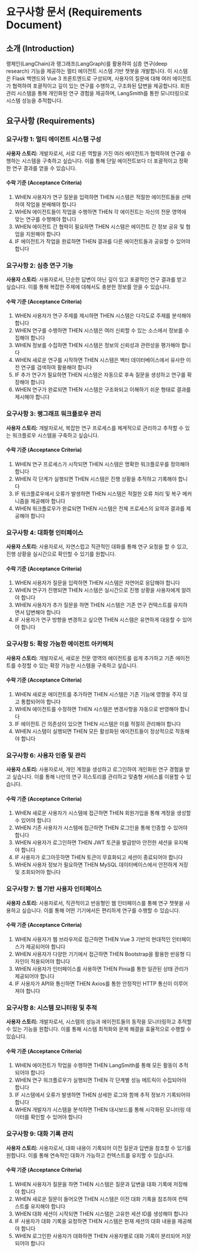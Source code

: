 # 요구사항 문서 (Requirements Document)

## 소개 (Introduction)

랭체인(LangChain)과 랭그래프(LangGraph)를 활용하여 심층 연구(deep research) 기능을 제공하는 멀티 에이전트 시스템 기반 챗봇을 개발합니다. 이 시스템은 Flask 백엔드와 Vue 3 프론트엔드로 구성되며, 사용자의 질문에 대해 여러 에이전트가 협력하여 포괄적이고 깊이 있는 연구를 수행하고, 구조화된 답변을 제공합니다. 회원 관리 시스템을 통해 개인화된 연구 경험을 제공하며, LangSmith를 통한 모니터링으로 시스템 성능을 추적합니다.

## 요구사항 (Requirements)

### 요구사항 1: 멀티 에이전트 시스템 구성

**사용자 스토리:** 개발자로서, 서로 다른 역할을 가진 여러 에이전트가 협력하여 연구를 수행하는 시스템을 구축하고 싶습니다. 이를 통해 단일 에이전트보다 더 포괄적이고 정확한 연구 결과를 얻을 수 있습니다.

#### 수락 기준 (Acceptance Criteria)

1. WHEN 사용자가 연구 질문을 입력하면 THEN 시스템은 적절한 에이전트들을 선택하여 작업을 분배해야 합니다
2. WHEN 에이전트들이 작업을 수행하면 THEN 각 에이전트는 자신의 전문 영역에 맞는 연구를 수행해야 합니다
3. WHEN 에이전트 간 협력이 필요하면 THEN 시스템은 에이전트 간 정보 공유 및 협업을 지원해야 합니다
4. IF 에이전트가 작업을 완료하면 THEN 결과를 다른 에이전트들과 공유할 수 있어야 합니다

### 요구사항 2: 심층 연구 기능

**사용자 스토리:** 사용자로서, 단순한 답변이 아닌 깊이 있고 포괄적인 연구 결과를 받고 싶습니다. 이를 통해 복잡한 주제에 대해서도 충분한 정보를 얻을 수 있습니다.

#### 수락 기준 (Acceptance Criteria)

1. WHEN 사용자가 연구 주제를 제시하면 THEN 시스템은 다각도로 주제를 분석해야 합니다
2. WHEN 연구를 수행하면 THEN 시스템은 여러 신뢰할 수 있는 소스에서 정보를 수집해야 합니다
3. WHEN 정보를 수집하면 THEN 시스템은 정보의 신뢰성과 관련성을 평가해야 합니다
4. WHEN 새로운 연구를 시작하면 THEN 시스템은 벡터 데이터베이스에서 유사한 이전 연구를 검색하여 활용해야 합니다
5. IF 추가 연구가 필요하면 THEN 시스템은 자동으로 후속 질문을 생성하고 연구를 확장해야 합니다
6. WHEN 연구가 완료되면 THEN 시스템은 구조화되고 이해하기 쉬운 형태로 결과를 제시해야 합니다

### 요구사항 3: 랭그래프 워크플로우 관리

**사용자 스토리:** 개발자로서, 복잡한 연구 프로세스를 체계적으로 관리하고 추적할 수 있는 워크플로우 시스템을 구축하고 싶습니다.

#### 수락 기준 (Acceptance Criteria)

1. WHEN 연구 프로세스가 시작되면 THEN 시스템은 명확한 워크플로우를 정의해야 합니다
2. WHEN 각 단계가 실행되면 THEN 시스템은 진행 상황을 추적하고 기록해야 합니다
3. IF 워크플로우에서 오류가 발생하면 THEN 시스템은 적절한 오류 처리 및 복구 메커니즘을 제공해야 합니다
4. WHEN 워크플로우가 완료되면 THEN 시스템은 전체 프로세스의 요약과 결과를 제공해야 합니다

### 요구사항 4: 대화형 인터페이스

**사용자 스토리:** 사용자로서, 자연스럽고 직관적인 대화를 통해 연구 요청을 할 수 있고, 진행 상황을 실시간으로 확인할 수 있기를 원합니다.

#### 수락 기준 (Acceptance Criteria)

1. WHEN 사용자가 질문을 입력하면 THEN 시스템은 자연어로 응답해야 합니다
2. WHEN 연구가 진행되면 THEN 시스템은 실시간으로 진행 상황을 사용자에게 알려야 합니다
3. WHEN 사용자가 추가 질문을 하면 THEN 시스템은 기존 연구 컨텍스트를 유지하면서 답변해야 합니다
4. IF 사용자가 연구 방향을 변경하고 싶으면 THEN 시스템은 유연하게 대응할 수 있어야 합니다

### 요구사항 5: 확장 가능한 에이전트 아키텍처

**사용자 스토리:** 개발자로서, 새로운 전문 영역의 에이전트를 쉽게 추가하고 기존 에이전트를 수정할 수 있는 확장 가능한 시스템을 구축하고 싶습니다.

#### 수락 기준 (Acceptance Criteria)

1. WHEN 새로운 에이전트를 추가하면 THEN 시스템은 기존 기능에 영향을 주지 않고 통합되어야 합니다
2. WHEN 에이전트를 수정하면 THEN 시스템은 변경사항을 자동으로 반영해야 합니다
3. IF 에이전트 간 의존성이 있으면 THEN 시스템은 이를 적절히 관리해야 합니다
4. WHEN 시스템이 실행되면 THEN 모든 활성화된 에이전트들이 정상적으로 작동해야 합니다

### 요구사항 6: 사용자 인증 및 관리

**사용자 스토리:** 사용자로서, 개인 계정을 생성하고 로그인하여 개인화된 연구 경험을 받고 싶습니다. 이를 통해 나만의 연구 히스토리를 관리하고 맞춤형 서비스를 이용할 수 있습니다.

#### 수락 기준 (Acceptance Criteria)

1. WHEN 새로운 사용자가 시스템에 접근하면 THEN 회원가입을 통해 계정을 생성할 수 있어야 합니다
2. WHEN 기존 사용자가 시스템에 접근하면 THEN 로그인을 통해 인증할 수 있어야 합니다
3. WHEN 사용자가 로그인하면 THEN JWT 토큰을 발급받아 안전한 세션을 유지해야 합니다
4. IF 사용자가 로그아웃하면 THEN 토큰이 무효화되고 세션이 종료되어야 합니다
5. WHEN 사용자 정보가 필요하면 THEN MySQL 데이터베이스에서 안전하게 저장 및 조회되어야 합니다

### 요구사항 7: 웹 기반 사용자 인터페이스

**사용자 스토리:** 사용자로서, 직관적이고 반응형인 웹 인터페이스를 통해 연구 챗봇을 사용하고 싶습니다. 이를 통해 어떤 기기에서든 편리하게 연구를 수행할 수 있습니다.

#### 수락 기준 (Acceptance Criteria)

1. WHEN 사용자가 웹 브라우저로 접근하면 THEN Vue 3 기반의 현대적인 인터페이스가 제공되어야 합니다
2. WHEN 사용자가 다양한 기기에서 접근하면 THEN Bootstrap을 활용한 반응형 디자인이 적용되어야 합니다
3. WHEN 사용자가 인터페이스를 사용하면 THEN Pinia를 통한 일관된 상태 관리가 제공되어야 합니다
4. IF 사용자가 API와 통신하면 THEN Axios를 통한 안정적인 HTTP 통신이 이루어져야 합니다

### 요구사항 8: 시스템 모니터링 및 추적

**사용자 스토리:** 개발자로서, 시스템의 성능과 에이전트들의 동작을 모니터링하고 추적할 수 있는 기능을 원합니다. 이를 통해 시스템 최적화와 문제 해결을 효율적으로 수행할 수 있습니다.

#### 수락 기준 (Acceptance Criteria)

1. WHEN 에이전트가 작업을 수행하면 THEN LangSmith를 통해 모든 활동이 추적되어야 합니다
2. WHEN 연구 워크플로우가 실행되면 THEN 각 단계별 성능 메트릭이 수집되어야 합니다
3. IF 시스템에서 오류가 발생하면 THEN 상세한 로그와 함께 추적 정보가 기록되어야 합니다
4. WHEN 개발자가 시스템을 분석하면 THEN 대시보드를 통해 시각화된 모니터링 데이터를 확인할 수 있어야 합니다

### 요구사항 9: 대화 기록 관리

**사용자 스토리:** 사용자로서, 대화 내용이 기록되어 이전 질문과 답변을 참조할 수 있기를 원합니다. 이를 통해 연속적인 대화가 가능하고 컨텍스트를 유지할 수 있습니다.

#### 수락 기준 (Acceptance Criteria)

1. WHEN 사용자가 질문을 하면 THEN 시스템은 질문과 답변을 대화 기록에 저장해야 합니다
2. WHEN 새로운 질문이 들어오면 THEN 시스템은 이전 대화 기록을 참조하여 컨텍스트를 유지해야 합니다
3. WHEN 대화 세션이 시작되면 THEN 시스템은 고유한 세션 ID를 생성해야 합니다
4. IF 사용자가 대화 기록을 요청하면 THEN 시스템은 현재 세션의 대화 내용을 제공해야 합니다
5. WHEN 로그인한 사용자가 대화하면 THEN 사용자별로 대화 기록이 분리되어 저장되어야 합니다